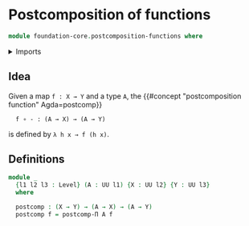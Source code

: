 # Postcomposition of functions

```agda
module foundation-core.postcomposition-functions where
```

<details><summary>Imports</summary>

```agda
open import foundation.postcomposition-dependent-functions
open import foundation.universe-levels

open import foundation-core.function-types
```

</details>

## Idea

Given a map `f : X → Y` and a type `A`, the
{{#concept "postcomposition function" Agda=postcomp}}

```text
  f ∘ - : (A → X) → (A → Y)
```

is defined by `λ h x → f (h x)`.

## Definitions

```agda
module _
  {l1 l2 l3 : Level} (A : UU l1) {X : UU l2} {Y : UU l3}
  where

  postcomp : (X → Y) → (A → X) → (A → Y)
  postcomp f = postcomp-Π A f
```
